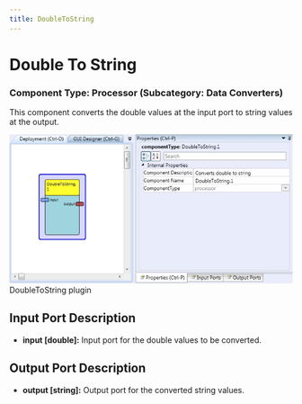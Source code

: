 ```yaml
---
title: DoubleToString
---
```


# Double To String

### Component Type: Processor (Subcategory: Data Converters)

This component converts the double values at the input port to string values at the output.

![Screenshot: DoubleToString plugin](./img/DoubleToString.jpg "Screenshot: DoubleToString plugin")  
DoubleToString plugin

## Input Port Description

- **input \[double\]:** Input port for the double values to be converted.

## Output Port Description

- **output \[string\]:** Output port for the converted string values.
